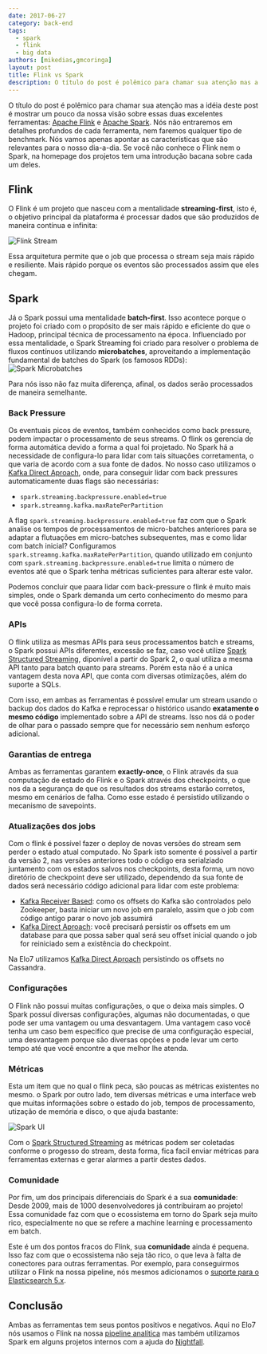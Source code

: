 ```yaml
---
date: 2017-06-27
category: back-end
tags:
  - spark
  - flink
  - big data
authors: [mikedias,gmcoringa]
layout: post
title: Flink vs Spark
description: O título do post é polêmico para chamar sua atenção mas a idéia deste post é mostrar um pouco da nossa visão sobre essas duas excelentes ferramentas: Apache Flink e Apache Spark.
---
```


O título do post é polêmico para chamar sua atenção mas a idéia deste post é mostrar um pouco da nossa visão sobre essas duas excelentes ferramentas: [Apache Flink](http://flink.apache.org/) e [Apache Spark](http://spark.apache.org/). Nós não entraremos em detalhes profundos de cada ferramenta, nem faremos qualquer tipo de benchmark. Nós vamos apenas apontar as características que são relevantes para o nosso dia-a-dia.
Se você não conhece o Flink nem o Spark, na homepage dos projetos tem uma introdução bacana sobre cada um deles.

## Flink

O Flink é um projeto que nasceu com a mentalidade **streaming-first**, isto é,
o objetivo principal da plataforma é processar dados que são produzidos de maneira contínua e infinita:

![Flink Stream](../images/flink-spark-1.png)

Essa arquitetura permite que o job que processa o stream seja mais rápido e resiliente. Mais rápido porque os eventos são processados assim que eles chegam.

## Spark

Já o Spark possui uma mentalidade **batch-first**. Isso acontece porque o projeto foi criado com o propósito de ser mais rápido e eficiente do que o Hadoop, principal técnica de processamento na época. Influenciado por essa mentalidade, o Spark Streaming foi criado para resolver o problema de fluxos contínuos utilizando **microbatches**, aproveitando a implementação fundamental de batches do Spark (os famosos RDDs):
![Spark Microbatches](../images/flink-spark-2.png)

Para nós isso não faz muita diferença, afinal, os dados serão processados de maneira semelhante.

### Back Pressure

Os eventuais picos de eventos, também conhecidos como back pressure, podem impactar o processamento de seus streams. O flink os gerencia de forma automática devido a forma a qual foi projetado. No Spark há a necessidade de configura-lo para lidar com tais situações corretamenta, o que varia de acordo com a sua fonte de dados.
No nosso caso utilizamos o [Kafka Direct Aproach](https://spark.apache.org/docs/latest/streaming-kafka-0-8-integration.html#approach-2-direct-approach-no-receivers), onde, para conseguir lidar com back pressures automaticamente duas flags são necessárias:
* ``spark.streaming.backpressure.enabled=true``
* ``spark.streamng.kafka.maxRatePerPartition``

A flag ``spark.streaming.backpressure.enabled=true`` faz com que o Spark analise os tempos de processamentos de micro-batches anteriores para se adaptar a flutuações em micro-batches subsequentes, mas e como lidar com batch inicial? Configuramos ``spark.streamng.kafka.maxRatePerPartition``, quando utilizado em conjunto com ``spark.streaming.backpressure.enabled=true`` limita o número de eventos até que o Spark tenha métricas suficientes para alterar este valor.

Podemos concluir que paara lidar com back-pressure o flink é muito mais simples, onde o Spark demanda um certo conhecimento do mesmo para que você possa configura-lo de forma correta.

### APIs

O flink utiliza as mesmas APIs para seus processamentos batch e streams, o Spark possui APIs diferentes, excessão se faz, caso você utilize [Spark Structured Streaming](https://spark.apache.org/docs/latest/structured-streaming-programming-guide.html), diponível a partir do Spark 2, o qual utiliza a mesma API tanto para batch quanto para streams. Porém esta não é a unica vantagem desta nova API, que conta com diversas otimizações, além do suporte a SQLs.

Com isso, em ambas as ferramentas é possível emular um stream usando o backup dos dados do Kafka e reprocessar o histórico usando **exatamente o mesmo código** implementado sobre a API de streams. Isso nos dá o poder de olhar para o passado sempre que for necessário sem nenhum esforço adicional.

### Garantias de entrega

Ambas as ferramentas garantem **exactly-once**, o Flink através da sua computação de estado do Flink e o Spark através dos checkpoints, o que nos da a segurança de que os resultados dos streams estarão corretos, mesmo em cenários de falha. Como esse estado é persistido utilizando o mecanismo de savepoints.

### Atualizações dos jobs

Com o flink é possível fazer o deploy de novas versões do stream sem perder o estado atual computado. No Spark isto somente é possível a partir da versão 2, nas versões anteriores todo o código era serialziado juntamento com os estados salvos nos checkpoints, desta forma, um novo diretório de checkpoint deve ser utilizado, dependendo da sua fonte de dados será necessário código adicional para lidar com este problema:

* [Kafka Receiver Based](https://spark.apache.org/docs/latest/streaming-kafka-0-8-integration.html#approach-1-receiver-based-approach): como os offsets do Kafka são controlados pelo Zookeeper, basta iniciar um novo job em paralelo, assim que o job com código antigo parar o novo job assumirá
* [Kafka Direct Aproach](https://spark.apache.org/docs/latest/streaming-kafka-0-8-integration.html#approach-2-direct-approach-no-receivers): você precisará persistir os offsets em um database para que possa saber qual será seu offset inicial quando o job for reiniciado sem a existência do checkpoint.

Na Elo7 utilizamos [Kafka Direct Aproach](https://spark.apache.org/docs/latest/streaming-kafka-0-8-integration.html#approach-2-direct-approach-no-receivers) persistindo os offsets no Cassandra.

### Configurações

O Flink não possui muitas configurações, o que o deixa mais simples. O Spark possuí diversas configurações, algumas não documentadas, o que pode ser uma vantagem ou uma desvantagem. Uma vantagem caso você tenha um caso bem especifíco que precise de uma configuração especial, uma desvantagem porque são diversas opções e pode levar um certo tempo até que você encontre a que melhor lhe atenda.

### Métricas

Esta um item que no qual o flink peca, são poucas as métricas existentes no mesmo. o Spark por outro lado, tem diversas métricas e uma interface web que muitas informações sobre o estado do job, tempos de processamento, utização de memória e disco, o que ajuda bastante:

![Spark UI](../images/flink-spark-3.png)

Com o [Spark Structured Streaming](https://spark.apache.org/docs/latest/structured-streaming-programming-guide.html#monitoring-streaming-queries) as métricas podem ser coletadas conforme o progesso do stream, desta forma, fica facil enviar métricas para ferramentas externas e gerar alarmes a partir destes dados.

### Comunidade

Por fim, um dos principais diferenciais do Spark é a sua **comunidade**: Desde 2009, mais de 1000 desenvolvedores já contribuiram ao projeto! Essa comunidade faz com que o ecossistema em torno do Spark seja muito rico, especialmente no que se refere a machine learning e processamento em batch.

Este é um dos pontos fracos do Flink, sua **comunidade** ainda é pequena. Isso faz com que o ecossistema não seja tão rico, o que leva à falta de conectores para outras ferramentas. Por exemplo, para conseguirmos utilizar o Flink na nossa pipeline, nós mesmos adicionamos o [suporte para o Elasticsearch 5.x](https://github.com/apache/flink/pull/2767).

## Conclusão

Ambas as ferramentas tem seus pontos positivos e negativos. Aqui no Elo7 nós usamos o Flink na nossa [pipeline analítica](/elo7-analytics-elytics/) mas também utilizamos Spark em alguns projetos internos com a ajuda do [Nightfall](/nightfall/).
